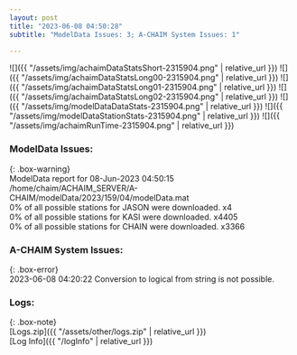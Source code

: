 ```yaml
---
layout: post
title: "2023-06-08 04:50:28"
subtitle: "ModelData Issues: 3; A-CHAIM System Issues: 1"

---
```


![]({{ "/assets/img/achaimDataStatsShort-2315904.png" | relative_url }})
![]({{ "/assets/img/achaimDataStatsLong00-2315904.png" | relative_url }})
![]({{ "/assets/img/achaimDataStatsLong01-2315904.png" | relative_url }})
![]({{ "/assets/img/achaimDataStatsLong02-2315904.png" | relative_url }})
![]({{ "/assets/img/modelDataDataStats-2315904.png" | relative_url }})
![]({{ "/assets/img/modelDataStationStats-2315904.png" | relative_url }})
![]({{ "/assets/img/achaimRunTime-2315904.png" | relative_url }})


### ModelData Issues:  
  
{: .box-warning}  
 ModelData report for 08-Jun-2023 04:50:15   
 /home/chaim/ACHAIM_SERVER/A-CHAIM/modelData/2023/159/04/modelData.mat   
 0% of all possible stations for JASON were downloaded. x4   
 0% of all possible stations for KASI were downloaded. x4405   
 0% of all possible stations for CHAIN were downloaded. x3366   
  
### A-CHAIM System Issues:  
  
{: .box-error}  
2023-06-08 04:20:22 Conversion to logical from string is not possible.  

### Logs:  
  
{: .box-note}  
[Logs.zip]({{ "/assets/other/logs.zip" | relative_url }})  
[Log Info]({{ "/logInfo" | relative_url }})  
